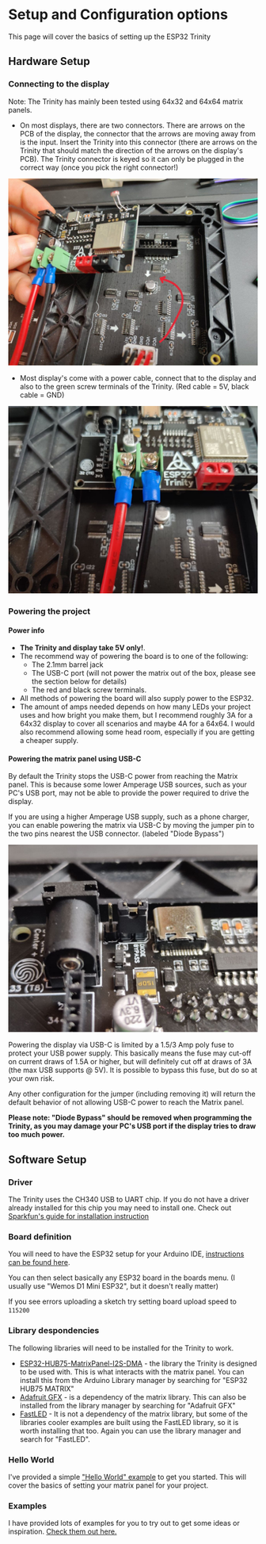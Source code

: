 # Setup and Configuration options

This page will cover the basics of setting up the ESP32 Trinity

## Hardware Setup

### Connecting to the display

Note: The Trinity has mainly been tested using 64x32 and 64x64 matrix panels.

- On most displays, there are two connectors. There are arrows on the PCB of the display, the connector that the arrows are moving away from is the input. Insert the Trinity into this connector (there are arrows on the Trinity that should match the direction of the arrows on the display's PCB). The Trinity connector is keyed so it can only be plugged in the correct way (once you pick the right connector!)

![Picture showing the arrow on the display](/images/instructions/matrixArrow.jpg)

- Most display's come with a power cable, connect that to the display and also to the green screw terminals of the Trinity. (Red cable = 5V, black cable = GND)

![Picture showing the screw terminals](/images/instructions/screwTerminals.jpg)

### Powering the project

#### Power info

- **The Trinity and display take 5V only!**.
- The recommend way of powering the board is to one of the following:
  - The 2.1mm barrel jack
  - The USB-C port (will not power the matrix out of the box, please see the section below for details)
  - The red and black screw terminals.
- All methods of powering the board will also supply power to the ESP32.
- The amount of amps needed depends on how many LEDs your project uses and how bright you make them, but I recommend roughly 3A for a 64x32 display to cover all scenarios and maybe 4A for a 64x64. I would also recommend allowing some head room, especially if you are getting a cheaper supply.

#### Powering the matrix panel using USB-C

By default the Trinity stops the USB-C power from reaching the Matrix panel. This is because some lower Amperage USB sources, such as your PC's USB port, may not be able to provide the power required to drive the display.

If you are using a higher Amperage USB supply, such as a phone charger, you can enable powering the matrix via USB-C by moving the jumper pin to the two pins nearest the USB connector. (labeled "Diode Bypass")

![Picture showing jumper block with jumper moved to diode bypass](/images/instructions/usbDiodeBypasss.jpg)

Powering the display via USB-C is limited by a 1.5/3 Amp poly fuse to protect your USB power supply. This basically means the fuse may cut-off on current draws of 1.5A or higher, but will definitely cut off at draws of 3A (the max USB supports @ 5V). It is possible to bypass this fuse, but do so at your own risk.

Any other configuration for the jumper (including removing it) will return the default behavior of not allowing USB-C power to reach the Matrix panel.

**Please note: "Diode Bypass" should be removed when programming the Trinity, as you may damage your PC's USB port if the display tries to draw too much power.**

## Software Setup

### Driver

The Trinity uses the CH340 USB to UART chip. If you do not have a driver already installed for this chip you may need to install one. Check out [Sparkfun's guide for installation instruction](https://learn.sparkfun.com/tutorials/how-to-install-ch340-drivers/all)

### Board definition

You will need to have the ESP32 setup for your Arduino IDE, [instructions can be found here](https://docs.espressif.com/projects/arduino-esp32/en/latest/installing.html).

You can then select basically any ESP32 board in the boards menu. (I usually use "Wemos D1 Mini ESP32", but it doesn't really matter)

If you see errors uploading a sketch try setting board upload speed to `115200`

### Library despondencies

The following libraries will need to be installed for the Trinity to work.

- [ESP32-HUB75-MatrixPanel-I2S-DMA](https://github.com/mrfaptastic/ESP32-HUB75-MatrixPanel-I2S-DMA) - the library the Trinity is designed to be used with. This is what interacts with the matrix panel. You can install this from the Arduino Library manager by searching for "ESP32 HUB75 MATRIX"
- [Adafruit GFX](https://github.com/adafruit/Adafruit-GFX-Library) - is a dependency of the matrix library. This can also be installed from the library manager by searching for "Adafruit GFX"
- [FastLED](https://github.com/FastLED/FastLED) - It is not a dependency of the matrix library, but some of the libraries cooler examples are built using the FastLED library, so it is worth installing that too. Again you can use the library manager and search for "FastLED".

### Hello World

I've provided a simple ["Hello World" example](/examples/Basics/HelloWorld) to get you started. This will cover the basics of setting your matrix panel for your project.

### Examples

I have provided lots of examples for you to try out to get some ideas or inspiration. [Check them out here.](/examples/)

